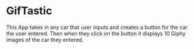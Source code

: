 # GifTastic
This App takes in any car that user inputs and creates a button for the car the user entered. Then when they click on the button it displays 10 Giphy images of the car they entered.

